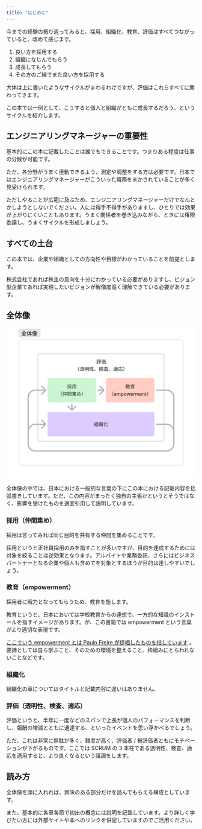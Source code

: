 ```yaml
---
title: "はじめに"
---
```


今までの経験の振り返ってみると、採用、組織化、教育、評価はすべてつながっていると、改めて感じます。

1. 良い方を採用する
2. 組織になじんでもらう
3. 成長してもらう
4. その方のご縁でまた良い方を採用する

大体は上に書いたようなサイクルがまわるわけですが、評価はこれらすべてに関わってきます。

この本では一例として、こうすると個人と組織がともに成長するだろう、というサイクルを紹介します。

## エンジニアリングマネージャーの重要性

基本的にこの本に記載したことは誰でもできることです。つまりある程度は仕事の分散が可能です。

ただ、各分野がうまく連動できるよう、測定や調整をする方は必要です。日本ではエンジニアリングマネージャーがこういった職務をまかされていることが多く見受けられます。

ただしやることが広範に及ぶため、エンジニアリングマネージャーだけでなんとかしようとしないでください。人には得手不得手がありますし、ひとりでは効果が上がりにくいこともあります。うまく関係者を巻き込みながら、ときには権限委譲し、うまくサイクルを形成しましょう。

## すべての土台

この本では、企業や組織としての方向性や目標がわかっていることを前提とします。

株式会社であれば株主の意向を十分にわかっている必要がありますし、ビジョン型企業であれば実現したいビジョンが解像度高く理解できている必要があります。

## 全体像

![全体像](/images/organization-spiral/summary.png)

全体像の中では、日本における一般的な言葉の下にこの本における記載内容を括弧書きしています。ただ、この内容がまったく独自の主張かというとそうではなく、影響を受けたものを適宜引用して説明しています。

### 採用（仲間集め）

採用は言ってみれば同じ目的を共有する仲間を集めることです。

採用というと正社員採用のみを指すことが多いですが、目的を達成するためには対象を絞ることは逆効果となります。アルバイトや業務委託、さらにはビジネスパートナーとなる企業や個人も含めてを対象とするほうが目的は達しやすいでしょう。

### 教育（empowerment）

採用者に戦力となってもらうため、教育を施します。

教育というと、日本においては学校教育からの連想で、一方的な知識のインストールを指すイメージがあります。が、この書籍では empowerment という言葉がより適切な表現です。

[ここでいう empowerment とは Paulo Freire が提唱したものを指しています](https://ja.wikipedia.org/wiki/%E3%82%A8%E3%83%B3%E3%83%91%E3%83%AF%E3%83%BC%E3%83%A1%E3%83%B3%E3%83%88) 。要諦としては自ら学ぶこと、そのための環境を整えること、枠組みにとらわれないことなどです。

### 組織化

組織化の章についてはタイトルと記載内容に違いはありません。

### 評価（透明性、検査、適応）

評価というと、半年に一度などのスパンで上長が個人のパフォーマンスを判断し、報酬の増減とともに通達する、といったイベントを思い浮かべるでしょう。

ただ、これは非常に無駄が多く、難度が高く、評価者 / 被評価者ともにモチベーションが下がるものです。ここでは SCRUM の 3 本柱である透明性、検査、適応を適用すると、より良くなるという議論をします。

## 読み方

全体像を頭に入れれば、興味のある部分だけを読んでもらえる構成としています。

また、基本的に各章各節で初出の概念には説明を記載しています。より詳しく学びたい方には外部サイトや本へのリンクを併記していますのでご活用ください。
